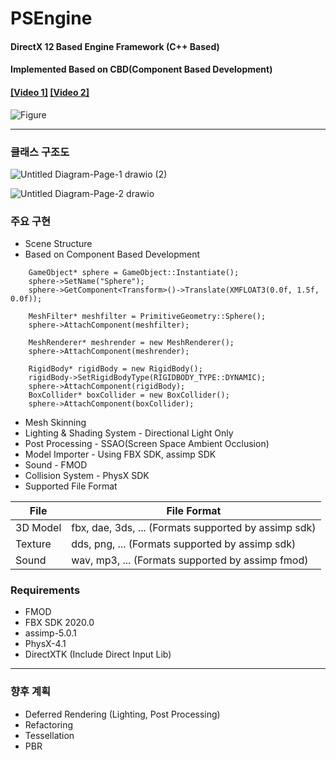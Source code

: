 # PSEngine
#### DirectX 12 Based Engine Framework (C++ Based)
#### Implemented Based on CBD(Component Based Development)
#### [[Video 1]](https://youtu.be/MINmL6p0SGc)   [[Video 2]](https://youtu.be/jgJ7R8a4eA8)
![Figure](https://user-images.githubusercontent.com/93682690/140207131-0314c2bf-5d2c-4db7-9cfd-03f2497dc27f.png)
***
### 클래스 구조도

![Untitled Diagram-Page-1 drawio (2)](https://user-images.githubusercontent.com/93682690/144745133-a840a2aa-608a-4063-b056-38991ab4ac38.png)

![Untitled Diagram-Page-2 drawio](https://user-images.githubusercontent.com/93682690/144719774-86810c9b-b42e-4a6b-94bb-02e4aa143ea5.png)

### 주요 구현 
* Scene Structure
* Based on Component Based Development

```
	GameObject* sphere = GameObject::Instantiate();
	sphere->SetName("Sphere");
	sphere->GetComponent<Transform>()->Translate(XMFLOAT3(0.0f, 1.5f, 0.0f));

	MeshFilter* meshfilter = PrimitiveGeometry::Sphere();
	sphere->AttachComponent(meshfilter);

	MeshRenderer* meshrender = new MeshRenderer();
	sphere->AttachComponent(meshrender);

	RigidBody* rigidBody = new RigidBody();
	rigidBody->SetRigidBodyType(RIGIDBODY_TYPE::DYNAMIC);
	sphere->AttachComponent(rigidBody);
	BoxCollider* boxCollider = new BoxCollider();
	sphere->AttachComponent(boxCollider);
```
* Mesh Skinning
* Lighting & Shading System - Directional Light Only
* Post Processing - SSAO(Screen Space Ambient Occlusion)
* Model Importer - Using FBX SDK, assimp SDK
* Sound - FMOD
* Collision System - PhysX SDK 
* Supported File Format

File|File Format
|---|---|
|3D Model|fbx, dae, 3ds, ... (Formats supported by assimp sdk)
|Texture|dds, png, ... (Formats supported by assimp sdk)
|Sound|wav, mp3, ... (Formats supported by assimp fmod)

### Requirements
* FMOD
* FBX SDK 2020.0
* assimp-5.0.1
* PhysX-4.1
* DirectXTK (Include Direct Input Lib)

***

### 향후 계획
* Deferred Rendering (Lighting, Post Processing)
* Refactoring
* Tessellation
* PBR
